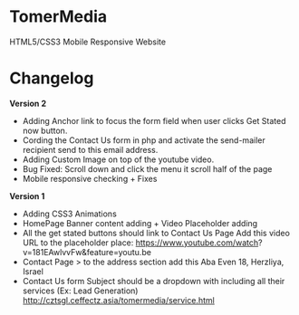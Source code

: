 TomerMedia
==========

HTML5/CSS3 Mobile Responsive Website


Changelog
==========

**Version 2**

- Adding Anchor link to focus the form field when user clicks Get Stated now button.
- Cording the Contact Us form in php and activate the send-mailer recipient send to this email address. 
- Adding Custom Image on top of the youtube video.
- Bug Fixed: Scroll down and click the menu it scroll half of the page
- Mobile responsive checking + Fixes


**Version 1**

- Adding CSS3 Animations
- HomePage Banner content adding + Video Placeholder adding
- All the get stated buttons should link to Contact Us Page
Add this video URL to the placeholder place: https://www.youtube.com/watch?
v=181EAwlvvFw&feature=youtu.be
- Contact Page > to the address section add this Aba Even 18, Herzliya, Israel
- Contact Us form Subject should be a dropdown with including all their services
(Ex: Lead Generation) http://cztsgl.ceffectz.asia/tomermedia/service.html

